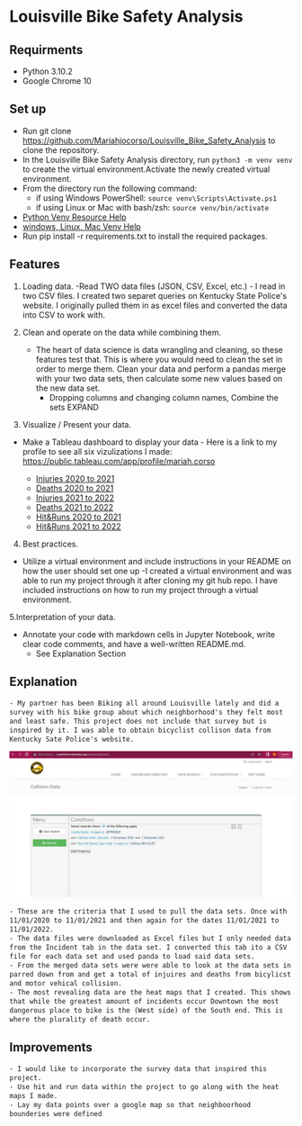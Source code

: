 # Louisville Bike Safety Analysis

## Requirments
 - Python 3.10.2
 - Google Chrome 10

## Set up

* Run git clone https://github.com/Mariahjocorso/Louisville_Bike_Safety_Analysis to clone the repository.
* In the Louisville Bike Safety Analysis directory, run ```python3 -m venv venv``` to create the virtual environment.Activate the newly created virtual environment. 
* From the directory run the following command:
    - if using Windows PowerShell: ```source venv\Scripts\Activate.ps1```
    - if using Linux or Mac with bash/zsh: ```source venv/bin/activate```
* [Python Venv Resource Help](https://docs.python.org/3/library/venv.html)
* [windows, Linux, Mac Venv Help](https://itnext.io/a-quick-guide-on-how-to-setup-a-python-virtual-environment-windows-linux-mac-bf662c2c77d3)
* Run pip install -r requirements.txt to install the required packages.

## Features
1. Loading data. 
    -Read TWO data files (JSON, CSV, Excel, etc.)
        - I read in two CSV files. I created two separet queries on Kentucky State Police's website. I originally pulled them in as excel files and converted the data into CSV to work with. 

2. Clean and operate on the data while combining them. 
    - The heart of data science is data wrangling and cleaning, so these features test that. This is where you would need to clean the set in order to merge them. Clean your data and perform a pandas merge with your two data sets, then calculate some new values based on the new data set.  
        - Dropping columns and changing column names, Combine the sets EXPAND

3. Visualize / Present your data. 

 - Make a Tableau dashboard to display your data
        - Here is a link to my profile to see all six vizulizations I made: https://public.tableau.com/app/profile/mariah.corso

    * [Injuries 2020 to 2021](https://public.tableau.com/views/BicyclistInjuries2020to2021/Injured1?:language=en-US&:display_count=n&:origin=viz_share_link)
    * [Deaths 2020 to 2021](https://public.tableau.com/views/BicyclistDeaths2020to2021/Deaths1?:language=en-US&:display_count=n&:origin=viz_share_link)
    * [Injuries 2021 to 2022](https://public.tableau.com/views/BicyclistInjuries2021to2022/Injured2?:language=en-US&:display_count=n&:origin=viz_share_link)
    * [Deaths 2021 to 2022](https://public.tableau.com/views/BicyclistDeaths2021to2022/Deaths2?:language=en-US&:display_count=n&:origin=viz_share_link)
    * [Hit&Runs 2020 to 2021](https://public.tableau.com/views/HitandRunInvolvingBicyclist2020to2021/HitRun1?:language=en-US&:display_count=n&:origin=viz_share_link)
    * [Hit&Runs 2021 to 2022](https://public.tableau.com/views/HitandRunInvolvingBicyclists2021to2022/HitRun2?:language=en-US&:display_count=n&:origin=viz_share_link)


4. Best practices.

- Utilize a virtual environment and include instructions in your README on how the user should set one up
    -I created a virtual environment and was able to run my project through it after cloning my git hub repo. I have included instructions on how to run my project through a virtual environment. 

5.Interpretation of your data. 
   - Annotate your code with markdown cells in Jupyter Notebook, write clear code comments, and have a well-written README.md.
        - See Explanation Section

## Explanation 

    - My partner has been Biking all around Louisville lately and did a survey with his bike group about which neighborhood's they felt most and least safe. This project does not include that survey but is inspired by it. I was able to obtain bicyclist collison data from Kentucky Sate Police's website.

  ![KSP Query](https://github.com/Mariahjocorso/Louisville_Bike_Safety_Analysis/blob/main/KSP_Query_Example.jpg)
 
    - These are the criteria that I used to pull the data sets. Once with 11/01/2020 to 11/01/2021 and then again for the dates 11/01/2021 to 11/01/2022. 
    - The data files were downloaded as Excel files but I only needed data from the Incident tab in the data set. I converted this tab ito a CSV file for each data set and used panda to load said data sets. 
    - From the merged data sets were were able to look at the data sets in parred down from and get a total of injuires and deaths from bicylicst and motor vehical collision.
    - The most revealing data are the heat maps that I created. This shows that while the greatest amount of incidents occur Downtown the most dangerous place to bike is the (West side) of the South end. This is where the plurality of death occur. 

## Improvements
    - I would like to incorporate the survey data that inspired this project.
    - Use hit and run data within the project to go along with the heat maps I made.
    - Lay my data points over a google map so that neighboorhood bounderies were defined